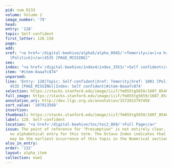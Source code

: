 ```yaml
---
pid: num_0133
volume: Volume 2
image_number: '79'
head:
entry: '128'
topic: Self-confident
first_letter: 126-150
page:
add:
xref: "<a href='/digital-beehive/alpha5/alpha_0945/'>Temerity</a>|<a href='/digital-beehive/num5/num_1334/'>1001
  [Politick]</a>|4535 [PAGE_MISSING]"
see:
index: "<a href='/digital-beehive/index4/index_3553/'>Self confident</a>"
item: "#item-0aaafc874"
unparsed:
line: 'Entry: 128|Topic: Self-confident|Xref: Temerity|Xref: 1001 [Politick]|Xref:
  4535 [PAGE_MISSING]|Index: Self confident|#item-0aaafc874'
selection: https://stacks.stanford.edu/image/iiif/fm855tg5659/1607_0546/283,3568,3060,498/full/0/default.jpg
full_image: https://stacks.stanford.edu/image/iiif/fm855tg5659/1607_0546/full/full/0/default.jpg
annotation_uri: http://dev.llgc.org.uk/annotation/1572015797458
sort_value: '207913568'
insertion:
thumbnail: https://stacks.stanford.edu/image/iiif/fm855tg5659/1607_0546/283,3568,600,180/250,/0/default.jpg
label: 128. Self-confident
location: "<a href='/digital-beehive/toc/toc2_069/'>Full Page</a>"
issue: The point of reference for "Presumption" is not entirely clear, as there is
  no alphabetical entry for this term. The Octavo Index indicates that 57 [Presumption]
  may be the earliest occurrence of this topic in the Numerical section of the Alvearium.
also_in_entry:
order: '132'
layout: alpha_item
collection: num1
---
```

